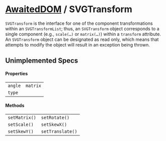 # [AwaitedDOM](/docs/basic-interfaces/awaited-dom) <span>/</span> SVGTransform

<div class='overview'><code>SVGTransform</code> is the interface for one of the component transformations within an <code>SVGTransformList</code>; thus, an <code>SVGTransform</code> object corresponds to a single component (e.g., <code>scale(…)</code> or <code>matrix(…)</code>) within a <code>transform</code> attribute.</div>

<div class='overview'>An <code>SVGTransform</code> object can be designated as read only, which means that attempts to modify the object will result in an exception being thrown.</div>

## Unimplemented Specs

#### Properties

|     |     |
| --- | --- |
| `angle` | `matrix`
`type` |  |

#### Methods

|     |     |
| --- | --- |
| `setMatrix()` | `setRotate()`
`setScale()` | `setSkewX()`
`setSkewY()` | `setTranslate()` |

